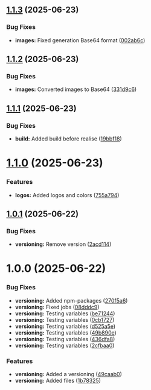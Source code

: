 ## [1.1.3](https://github.com/alxdem/bin-list-fake/compare/v1.1.2...v1.1.3) (2025-06-23)


### Bug Fixes

* **images:** Fixed generation Base64 format ([002ab6c](https://github.com/alxdem/bin-list-fake/commit/002ab6ce4dc28840c3aefcbb36024ede01fc2991))

## [1.1.2](https://github.com/alxdem/bin-list-fake/compare/v1.1.1...v1.1.2) (2025-06-23)


### Bug Fixes

* **images:** Converted images to Base64 ([331d9c6](https://github.com/alxdem/bin-list-fake/commit/331d9c6924ebd5e7ed54b1b44484d86921038327))

## [1.1.1](https://github.com/alxdem/bin-list-fake/compare/v1.1.0...v1.1.1) (2025-06-23)


### Bug Fixes

* **build:** Added build before realise ([19bbf18](https://github.com/alxdem/bin-list-fake/commit/19bbf18bdb074c588f2785eccfaf6ddf607cf4b7))

# [1.1.0](https://github.com/alxdem/bin-list-fake/compare/v1.0.1...v1.1.0) (2025-06-23)


### Features

* **logos:** Added logos and colors ([755a794](https://github.com/alxdem/bin-list-fake/commit/755a794a7b18b5bb554fdb0f9f183d6dc58449b4))

## [1.0.1](https://github.com/alxdem/bin-list-fake/compare/v1.0.0...v1.0.1) (2025-06-22)


### Bug Fixes

* **versioning:** Remove version ([2acd114](https://github.com/alxdem/bin-list-fake/commit/2acd114c91dbbb5ffa49ff3192389d4b2d164408))

# 1.0.0 (2025-06-22)


### Bug Fixes

* **versioning:** Added npm-packages ([270f5a6](https://github.com/alxdem/bin-list-fake/commit/270f5a642ffb5271dcf349c9147d4e8b8471b666))
* **versioning:** Fixed jobs ([08dddc9](https://github.com/alxdem/bin-list-fake/commit/08dddc94d3a6d98948e140b7f3e5a70a255a022c))
* **versioning:** Testing variables ([be71244](https://github.com/alxdem/bin-list-fake/commit/be71244433dfc3cc04b8b2c2fd92bb99331befe9))
* **versioning:** Testing variables ([0cb1727](https://github.com/alxdem/bin-list-fake/commit/0cb17271ef8d46c422dfd3e4c80bda5f5e5d0b5b))
* **versioning:** Testing variables ([d525a5e](https://github.com/alxdem/bin-list-fake/commit/d525a5e43fe9b869b0cd35ecbe3404a6bf11ca24))
* **versioning:** Testing variables ([49b890e](https://github.com/alxdem/bin-list-fake/commit/49b890e357680d6163da8f1c83f03b6895d18427))
* **versioning:** Testing variables ([436dfa8](https://github.com/alxdem/bin-list-fake/commit/436dfa88ae934cda8503a88db9a6486e8c6db44d))
* **versioning:** Testing variables ([2cfbaa0](https://github.com/alxdem/bin-list-fake/commit/2cfbaa0595730ba3a895e67021273d0f34e16b19))


### Features

* **versioning:** Added a versioning ([49caab0](https://github.com/alxdem/bin-list-fake/commit/49caab0c1ea8ecc6cbca5cfe0cb70f2866333adb))
* **versioning:** Added files ([1b78325](https://github.com/alxdem/bin-list-fake/commit/1b78325cf4983137055aba4d6cd3a33097299474))

